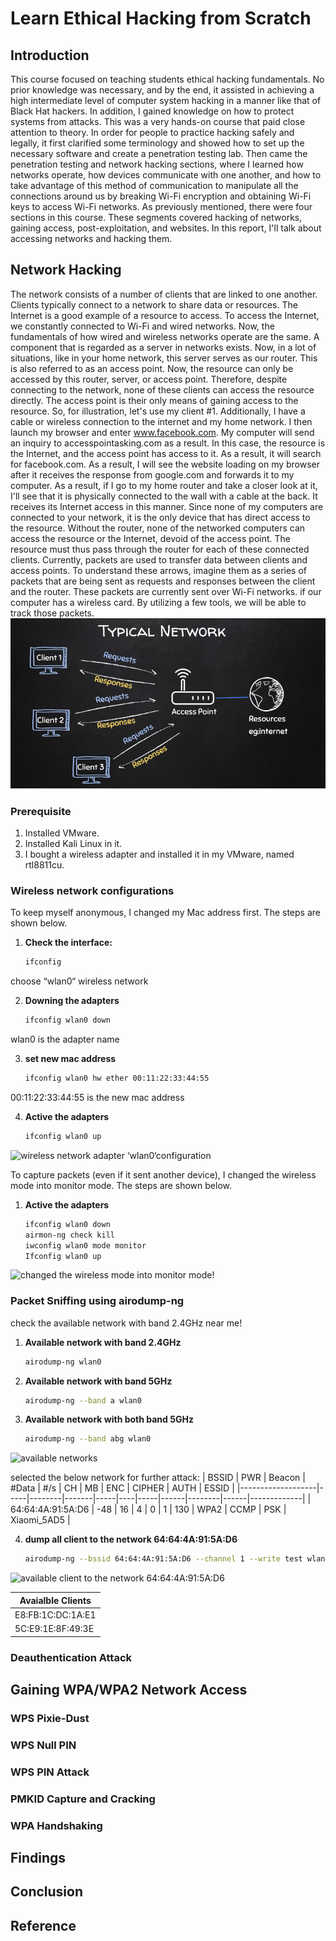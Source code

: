 # Learn Ethical Hacking from Scratch

## Introduction 
This course focused on teaching students ethical hacking fundamentals. No prior knowledge was necessary, and by the end, it assisted in achieving a high intermediate level of computer system hacking in a manner like that of Black Hat hackers. In addition, I gained knowledge on how to protect systems from attacks. 
This was a very hands-on course that paid close attention to theory. In order for people to practice hacking safely and legally, it first clarified some terminology and showed how to set up the necessary software and create a penetration testing lab. Then came the penetration testing and network hacking sections, where I learned how networks operate, how devices communicate with one another, and how to take advantage of this method of communication to manipulate all the connections around us by breaking Wi-Fi encryption and obtaining Wi-Fi keys to access Wi-Fi networks. 
As previously mentioned, there were four sections in this course. These segments covered hacking of networks, gaining access, post-exploitation, and websites. In this report, I'll talk about accessing networks and hacking them. 
## Network Hacking 
The network consists of a number of clients that are linked to one another. Clients typically connect to a network to share data or resources. The Internet is a good example of a resource to access. To access the Internet, we constantly connected to Wi-Fi and wired networks. Now, the fundamentals of how wired and wireless networks operate are the same. A component that is regarded as a server in networks exists. Now, in a lot of situations, like in your home network, this server serves as our router. This is also referred to as an access point. Now, the resource can only be accessed by this router, server, or access point.  Therefore, despite connecting to the network, none of these clients can access the resource directly. The access point is their only means of gaining access to the resource. So, for illustration, let's use my client #1. Additionally, I have a cable or wireless connection to the internet and my home network. I then launch my browser and enter www.facebook.com. My computer will send an inquiry to accesspointasking.com as a result. In this case, the resource is the Internet, and the access point has access to it. As a result, it will search for facebook.com. As a result, I will see the website loading on my browser after it receives the response from google.com and forwards it to my computer. As a result, if I go to my home router and take a closer look at it, I'll see that it is physically connected to the wall with a cable at the back. It receives its Internet access in this manner. Since none of my computers are connected to your network, it is the only device that has direct access to the resource. Without the router, none of the networked computers can access the resource or the Internet, devoid of the access point. The resource must thus pass through the router for each of these connected clients. Currently, packets are used to transfer data between clients and access points. To understand these arrows, imagine them as a series of packets that are being sent as requests and responses between the client and the router. These packets are currently sent over Wi-Fi networks. if our computer has a wireless card. By utilizing a few tools, we will be able to track those packets.
![example of a network](https://github.com/ashiq4321/ethicalHacking/blob/99e44353150277fcee72c6214054f9fd8d9adcbb/example%20of%20a%20network.png)

### Prerequisite
1.	Installed VMware.
2.	Installed Kali Linux in it.
3.	I bought a wireless adapter and installed it in my VMware, named rtl8811cu.

### Wireless network configurations 
To keep myself anonymous, I changed my Mac address first. The steps are shown below.
1. **Check the interface:**
   ```bash
   ifconfig
choose “wlan0“ wireless network

2. **Downing the adapters**
   ```bash
   ifconfig wlan0 down
wlan0 is the adapter name

3. **set new mac address**
   ```bash
   ifconfig wlan0 hw ether 00:11:22:33:44:55
   
00:11:22:33:44:55 is the new mac address

4. **Active the adapters**
   ```bash
   ifconfig wlan0 up
![wireless network adapter ‘wlan0‘configuration](https://github.com/ashiq4321/ethicalHacking/blob/8242a99dffa9017388de4353c73f51522739fe27/wireless%20network%20adapter%20%E2%80%98wlan0%E2%80%98configuration.png)

To capture packets (even if it sent another device), I changed the wireless mode into monitor mode. The steps are shown below.

1. **Active the adapters**
   ```bash
   ifconfig wlan0 down
   airmon-ng check kill
   iwconfig wlan0 mode monitor
   Ifconfig wlan0 up
![changed the wireless mode into monitor mode!](https://github.com/ashiq4321/ethicalHacking/blob/8242a99dffa9017388de4353c73f51522739fe27/changed%20the%20wireless%20mode%20into%20monitor%20mode.png)

### Packet Sniffing using airodump-ng
check the available network with band 2.4GHz near me! 

1. **Available network with band 2.4GHz**
   ```bash
   airodump-ng wlan0

2. **Available network with band 5GHz**
   ```bash
   airodump-ng --band a wlan0

3. **Available network with both band 5GHz**
   ```bash
   airodump-ng --band abg wlan0

![available networks](https://github.com/ashiq4321/ethicalHacking/blob/8242a99dffa9017388de4353c73f51522739fe27/available%20networks.png)

selected the below network for further attack:
| BSSID             | PWR | Beacon | #Data | #/s | CH | MB  | ENC  | CIPHER | AUTH | ESSID       |
|-------------------|-----|--------|-------|-----|----|-----|------|--------|------|-------------|
| 64:64:4A:91:5A:D6 | -48 | 16     | 4     | 0   | 1  | 130 | WPA2 | CCMP   | PSK  | Xiaomi_5AD5 |

4. **dump all client to the network  64:64:4A:91:5A:D6**
   ```bash
   airodump-ng --bssid 64:64:4A:91:5A:D6 --channel 1 --write test wlan0

![available client to the network  64:64:4A:91:5A:D6](https://github.com/ashiq4321/ethicalHacking/blob/55f7c83fe408f4a494054c0807f6c3616829c0d5/available%20Clients%20in%20network%20%E2%80%9C64-64-4A-91-5A-D6%E2%80%9D.png)

| Avaialble Clients |
|-------------------|
| E8:FB:1C:DC:1A:E1 |
| 5C:E9:1E:8F:49:3E |

### Deauthentication Attack

## Gaining WPA/WPA2 Network Access 
### WPS Pixie-Dust
### WPS Null PIN
### WPS PIN Attack 
### PMKID Capture and Cracking
### WPA Handshaking 
## Findings 
## Conclusion 
## Reference 

